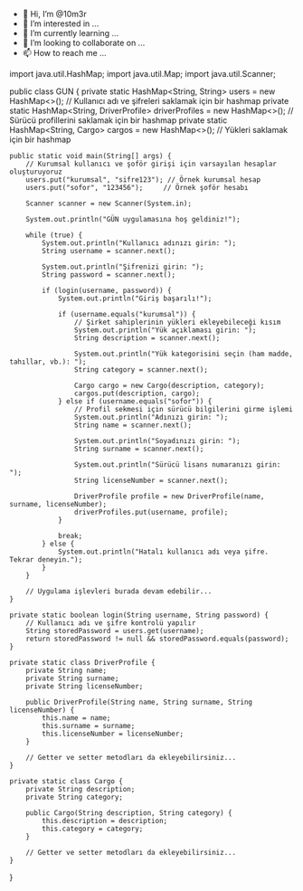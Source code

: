 - 👋 Hi, I’m @10m3r
- 👀 I’m interested in ...
- 🌱 I’m currently learning ...
- 💞️ I’m looking to collaborate on ...
- 📫 How to reach me ...

<!---
10m3r/10m3r is a ✨ special ✨ repository because its `README.md` (this file) appears on your GitHub profile.
You can click the Preview link to take a look at your changes.
--->
import java.util.HashMap;
import java.util.Map;
import java.util.Scanner;

public class GUN {
    private static HashMap<String, String> users = new HashMap<>(); // Kullanıcı adı ve şifreleri saklamak için bir hashmap
    private static HashMap<String, DriverProfile> driverProfiles = new HashMap<>(); // Sürücü profillerini saklamak için bir hashmap
    private static HashMap<String, Cargo> cargos = new HashMap<>(); // Yükleri saklamak için bir hashmap

    public static void main(String[] args) {
        // Kurumsal kullanıcı ve şoför girişi için varsayılan hesaplar oluşturuyoruz
        users.put("kurumsal", "sifre123"); // Örnek kurumsal hesap
        users.put("sofor", "123456");     // Örnek şoför hesabı

        Scanner scanner = new Scanner(System.in);

        System.out.println("GÜN uygulamasına hoş geldiniz!");

        while (true) {
            System.out.println("Kullanıcı adınızı girin: ");
            String username = scanner.next();

            System.out.println("Şifrenizi girin: ");
            String password = scanner.next();

            if (login(username, password)) {
                System.out.println("Giriş başarılı!");

                if (username.equals("kurumsal")) {
                    // Şirket sahiplerinin yükleri ekleyebileceği kısım
                    System.out.println("Yük açıklaması girin: ");
                    String description = scanner.next();

                    System.out.println("Yük kategorisini seçin (ham madde, tahıllar, vb.): ");
                    String category = scanner.next();

                    Cargo cargo = new Cargo(description, category);
                    cargos.put(description, cargo);
                } else if (username.equals("sofor")) {
                    // Profil sekmesi için sürücü bilgilerini girme işlemi
                    System.out.println("Adınızı girin: ");
                    String name = scanner.next();

                    System.out.println("Soyadınızı girin: ");
                    String surname = scanner.next();

                    System.out.println("Sürücü lisans numaranızı girin: ");
                    String licenseNumber = scanner.next();

                    DriverProfile profile = new DriverProfile(name, surname, licenseNumber);
                    driverProfiles.put(username, profile);
                }

                break;
            } else {
                System.out.println("Hatalı kullanıcı adı veya şifre. Tekrar deneyin.");
            }
        }

        // Uygulama işlevleri burada devam edebilir...
    }

    private static boolean login(String username, String password) {
        // Kullanıcı adı ve şifre kontrolü yapılır
        String storedPassword = users.get(username);
        return storedPassword != null && storedPassword.equals(password);
    }

    private static class DriverProfile {
        private String name;
        private String surname;
        private String licenseNumber;

        public DriverProfile(String name, String surname, String licenseNumber) {
            this.name = name;
            this.surname = surname;
            this.licenseNumber = licenseNumber;
        }

        // Getter ve setter metodları da ekleyebilirsiniz...
    }

    private static class Cargo {
        private String description;
        private String category;

        public Cargo(String description, String category) {
            this.description = description;
            this.category = category;
        }

        // Getter ve setter metodları da ekleyebilirsiniz...
    }
}
